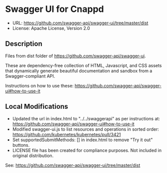 # Swagger UI for Cnappd

* URL: https://github.com/swagger-api/swagger-ui/tree/master/dist
* License: Apache License, Version 2.0

## Description
Files from dist folder of https://github.com/swagger-api/swagger-ui.

These are dependency-free collection of HTML, Javascript, and CSS assets that
dynamically generate beautiful documentation and sandbox from a
Swagger-compliant API.

Instructions on how to use these:
https://github.com/swagger-api/swagger-ui#how-to-use-it

## Local Modifications

* Updated the url in index.html to "../../swaggerapi" as per instructions at:
https://github.com/swagger-api/swagger-ui#how-to-use-it
* Modified swagger-ui.js to list resources and operations in sorted order: https://github.com/kubernetes/kubernetes/pull/3421
* Set supportedSubmitMethods: [] in index.html to remove "Try it out" buttons.
* LICENSE file has been created for compliance purposes. Not included in original distribution.

See: https://github.com/swagger-api/swagger-ui/tree/master/dist
